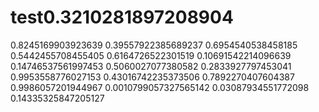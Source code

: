 # test0.3210281897208904
0.8245169903923639
0.39557922385689237
0.6954540538458185
0.5442455708455405
0.6164726522301519
0.10691542214096639
0.14746537561997453
0.5060027077380582
0.2833927797453041
0.9953558776027153
0.43016742235373506
0.7892270407604387
0.9986057201944967
0.0010799057327565142
0.03087934551772098
0.14335325847205127
